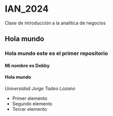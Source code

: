# IAN_2024
Clase de introducción a la analítica de negocios

## Hola mundo
### Hola mundo este es el primer repositorio
#### Mi nombre es Debby

#### **Hola mundo**
*Universidad Jorge Tadeo Lozano*

* Primer elemento
* Segundo elemento
* Tercer elemento 
